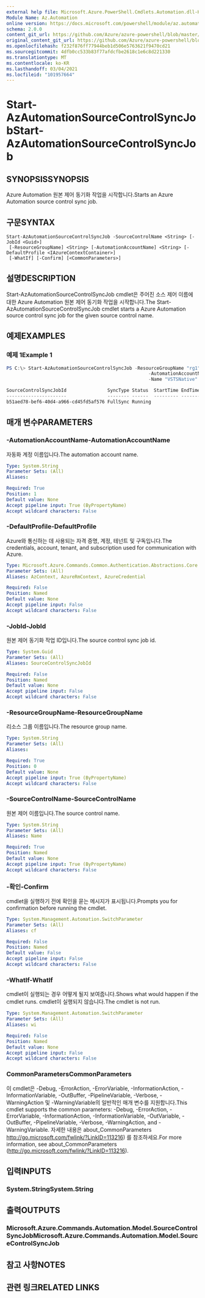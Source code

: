 ```yaml
---
external help file: Microsoft.Azure.PowerShell.Cmdlets.Automation.dll-Help.xml
Module Name: Az.Automation
online version: https://docs.microsoft.com/powershell/module/az.automation/start-azautomationsourcecontrolsyncjob
schema: 2.0.0
content_git_url: https://github.com/Azure/azure-powershell/blob/master/src/Automation/Automation/help/Start-AzAutomationSourceControlSyncJob.md
original_content_git_url: https://github.com/Azure/azure-powershell/blob/master/src/Automation/Automation/help/Start-AzAutomationSourceControlSyncJob.md
ms.openlocfilehash: f232f876ff77944beb1d506e5763621f9470cd21
ms.sourcegitcommit: 4dfb0cc533b83f77afdcfbe2618c1e6c8d221330
ms.translationtype: MT
ms.contentlocale: ko-KR
ms.lasthandoff: 03/04/2021
ms.locfileid: "101957664"
---
```

# <span data-ttu-id="7e3d0-101">Start-AzAutomationSourceControlSyncJob</span><span class="sxs-lookup"><span data-stu-id="7e3d0-101">Start-AzAutomationSourceControlSyncJob</span></span>

## <span data-ttu-id="7e3d0-102">SYNOPSIS</span><span class="sxs-lookup"><span data-stu-id="7e3d0-102">SYNOPSIS</span></span>
<span data-ttu-id="7e3d0-103">Azure Automation 원본 제어 동기화 작업을 시작합니다.</span><span class="sxs-lookup"><span data-stu-id="7e3d0-103">Starts an Azure Automation source control sync job.</span></span>

## <span data-ttu-id="7e3d0-104">구문</span><span class="sxs-lookup"><span data-stu-id="7e3d0-104">SYNTAX</span></span>

```
Start-AzAutomationSourceControlSyncJob -SourceControlName <String> [-JobId <Guid>]
 [-ResourceGroupName] <String> [-AutomationAccountName] <String> [-DefaultProfile <IAzureContextContainer>]
 [-WhatIf] [-Confirm] [<CommonParameters>]
```

## <span data-ttu-id="7e3d0-105">설명</span><span class="sxs-lookup"><span data-stu-id="7e3d0-105">DESCRIPTION</span></span>
<span data-ttu-id="7e3d0-106">Start-AzAutomationSourceControlSyncJob cmdlet은 주어진 소스 제어 이름에 대한 Azure Automation 원본 제어 동기화 작업을 시작합니다.</span><span class="sxs-lookup"><span data-stu-id="7e3d0-106">The Start-AzAutomationSourceControlSyncJob cmdlet starts a Azure Automation source control sync job for the given source control name.</span></span>

## <span data-ttu-id="7e3d0-107">예제</span><span class="sxs-lookup"><span data-stu-id="7e3d0-107">EXAMPLES</span></span>

### <span data-ttu-id="7e3d0-108">예제 1</span><span class="sxs-lookup"><span data-stu-id="7e3d0-108">Example 1</span></span>
```powershell
PS C:\> Start-AzAutomationSourceControlSyncJob -ResourceGroupName "rg1" `
                                                    -AutomationAccountName "devAccount" `
                                                    -Name "VSTSNative"

SourceControlSyncJobId               SyncType Status  StartTime EndTime
----------------------               -------- ------  --------- -------
b51aed78-bef6-40d4-a966-cd45fd5af576 FullSync Running
```

## <span data-ttu-id="7e3d0-109">매개 변수</span><span class="sxs-lookup"><span data-stu-id="7e3d0-109">PARAMETERS</span></span>

### <span data-ttu-id="7e3d0-110">-AutomationAccountName</span><span class="sxs-lookup"><span data-stu-id="7e3d0-110">-AutomationAccountName</span></span>
<span data-ttu-id="7e3d0-111">자동화 계정 이름입니다.</span><span class="sxs-lookup"><span data-stu-id="7e3d0-111">The automation account name.</span></span>

```yaml
Type: System.String
Parameter Sets: (All)
Aliases:

Required: True
Position: 1
Default value: None
Accept pipeline input: True (ByPropertyName)
Accept wildcard characters: False
```

### <span data-ttu-id="7e3d0-112">-DefaultProfile</span><span class="sxs-lookup"><span data-stu-id="7e3d0-112">-DefaultProfile</span></span>
<span data-ttu-id="7e3d0-113">Azure와 통신하는 데 사용되는 자격 증명, 계정, 테넌트 및 구독입니다.</span><span class="sxs-lookup"><span data-stu-id="7e3d0-113">The credentials, account, tenant, and subscription used for communication with Azure.</span></span>

```yaml
Type: Microsoft.Azure.Commands.Common.Authentication.Abstractions.Core.IAzureContextContainer
Parameter Sets: (All)
Aliases: AzContext, AzureRmContext, AzureCredential

Required: False
Position: Named
Default value: None
Accept pipeline input: False
Accept wildcard characters: False
```

### <span data-ttu-id="7e3d0-114">-JobId</span><span class="sxs-lookup"><span data-stu-id="7e3d0-114">-JobId</span></span>
<span data-ttu-id="7e3d0-115">원본 제어 동기화 작업 ID입니다.</span><span class="sxs-lookup"><span data-stu-id="7e3d0-115">The source control sync job id.</span></span>

```yaml
Type: System.Guid
Parameter Sets: (All)
Aliases: SourceControlSyncJobId

Required: False
Position: Named
Default value: None
Accept pipeline input: False
Accept wildcard characters: False
```

### <span data-ttu-id="7e3d0-116">-ResourceGroupName</span><span class="sxs-lookup"><span data-stu-id="7e3d0-116">-ResourceGroupName</span></span>
<span data-ttu-id="7e3d0-117">리소스 그룹 이름입니다.</span><span class="sxs-lookup"><span data-stu-id="7e3d0-117">The resource group name.</span></span>

```yaml
Type: System.String
Parameter Sets: (All)
Aliases:

Required: True
Position: 0
Default value: None
Accept pipeline input: True (ByPropertyName)
Accept wildcard characters: False
```

### <span data-ttu-id="7e3d0-118">-SourceControlName</span><span class="sxs-lookup"><span data-stu-id="7e3d0-118">-SourceControlName</span></span>
<span data-ttu-id="7e3d0-119">원본 제어 이름입니다.</span><span class="sxs-lookup"><span data-stu-id="7e3d0-119">The source control name.</span></span>

```yaml
Type: System.String
Parameter Sets: (All)
Aliases: Name

Required: True
Position: Named
Default value: None
Accept pipeline input: True (ByPropertyName)
Accept wildcard characters: False
```

### <span data-ttu-id="7e3d0-120">-확인</span><span class="sxs-lookup"><span data-stu-id="7e3d0-120">-Confirm</span></span>
<span data-ttu-id="7e3d0-121">cmdlet을 실행하기 전에 확인을 묻는 메시지가 표시됩니다.</span><span class="sxs-lookup"><span data-stu-id="7e3d0-121">Prompts you for confirmation before running the cmdlet.</span></span>

```yaml
Type: System.Management.Automation.SwitchParameter
Parameter Sets: (All)
Aliases: cf

Required: False
Position: Named
Default value: False
Accept pipeline input: False
Accept wildcard characters: False
```

### <span data-ttu-id="7e3d0-122">-WhatIf</span><span class="sxs-lookup"><span data-stu-id="7e3d0-122">-WhatIf</span></span>
<span data-ttu-id="7e3d0-123">cmdlet이 실행되는 경우 어떻게 될지 보여줍니다.</span><span class="sxs-lookup"><span data-stu-id="7e3d0-123">Shows what would happen if the cmdlet runs.</span></span>
<span data-ttu-id="7e3d0-124">cmdlet이 실행되지 않습니다.</span><span class="sxs-lookup"><span data-stu-id="7e3d0-124">The cmdlet is not run.</span></span>

```yaml
Type: System.Management.Automation.SwitchParameter
Parameter Sets: (All)
Aliases: wi

Required: False
Position: Named
Default value: None
Accept pipeline input: False
Accept wildcard characters: False
```

### <span data-ttu-id="7e3d0-125">CommonParameters</span><span class="sxs-lookup"><span data-stu-id="7e3d0-125">CommonParameters</span></span>
<span data-ttu-id="7e3d0-126">이 cmdlet은 -Debug, -ErrorAction, -ErrorVariable, -InformationAction, -InformationVariable, -OutBuffer, -PipelineVariable, -Verbose, -WarningAction 및 -WarningVariable의 일반적인 매개 변수를 지원합니다.</span><span class="sxs-lookup"><span data-stu-id="7e3d0-126">This cmdlet supports the common parameters: -Debug, -ErrorAction, -ErrorVariable, -InformationAction, -InformationVariable, -OutVariable, -OutBuffer, -PipelineVariable, -Verbose, -WarningAction, and -WarningVariable.</span></span> <span data-ttu-id="7e3d0-127">자세한 내용은 about_CommonParameters http://go.microsoft.com/fwlink/?LinkID=113216) 를 참조하세요.</span><span class="sxs-lookup"><span data-stu-id="7e3d0-127">For more information, see about_CommonParameters (http://go.microsoft.com/fwlink/?LinkID=113216).</span></span>

## <span data-ttu-id="7e3d0-128">입력</span><span class="sxs-lookup"><span data-stu-id="7e3d0-128">INPUTS</span></span>

### <span data-ttu-id="7e3d0-129">System.String</span><span class="sxs-lookup"><span data-stu-id="7e3d0-129">System.String</span></span>

## <span data-ttu-id="7e3d0-130">출력</span><span class="sxs-lookup"><span data-stu-id="7e3d0-130">OUTPUTS</span></span>

### <span data-ttu-id="7e3d0-131">Microsoft.Azure.Commands.Automation.Model.SourceControlSyncJob</span><span class="sxs-lookup"><span data-stu-id="7e3d0-131">Microsoft.Azure.Commands.Automation.Model.SourceControlSyncJob</span></span>

## <span data-ttu-id="7e3d0-132">참고 사항</span><span class="sxs-lookup"><span data-stu-id="7e3d0-132">NOTES</span></span>

## <span data-ttu-id="7e3d0-133">관련 링크</span><span class="sxs-lookup"><span data-stu-id="7e3d0-133">RELATED LINKS</span></span>
